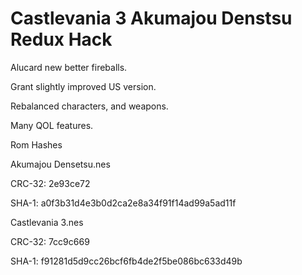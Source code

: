 # Castlevania 3 Akumajou Denstsu Redux Hack

Alucard new better fireballs.

Grant slightly improved US version.

Rebalanced characters, and weapons.

Many QOL features.

Rom Hashes

Akumajou Densetsu.nes

CRC-32: 2e93ce72

SHA-1: a0f3b31d4e3b0d2ca2e8a34f91f14ad99a5ad11f

Castlevania 3.nes

CRC-32: 7cc9c669

SHA-1: f91281d5d9cc26bcf6fb4de2f5be086bc633d49b







